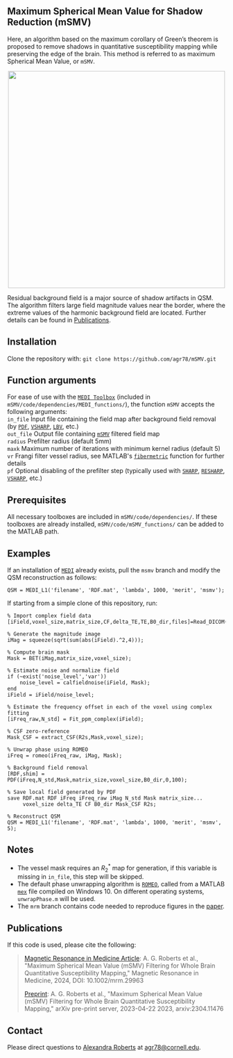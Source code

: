 ## Maximum Spherical Mean Value for Shadow Reduction (mSMV) <a id="msmv"> 

Here, an algorithm based on the maximum corollary of Green’s theorem is proposed to remove shadows in quantitative susceptibility mapping while preserving the edge of the brain. This method is referred to as maximum Spherical Mean Value, or `mSMV`.
<p align="center">
<img width="500" src=https://github.com/agr78/mSMV/assets/69256818/3d619d71-2fae-48cc-b7ad-8bdd4d78024f>
</p>
Residual background field is a major source of shadow artifacts in QSM. The algorithm filters large field magnitude values near the border, where the extreme values of the harmonic background field are located. Further details can be found in <a href="#publications" onclick="window.open('#publications', '_self');">Publications</a>.

## Installation
Clone the repository with:
`git clone https://github.com/agr78/mSMV.git`

## Function arguments
For ease of use with the [`MEDI Toolbox`](https://github.com/pascalspincemaille/MEDI_toolbox) (included in `mSMV/code/dependencies/MEDI_functions/`), the function `mSMV` accepts the following arguments: \
`in_file` Input file containing the field map after background field removal (by [`PDF`](https://sepia-documentation.readthedocs.io/en/latest/method/bfr/PDF.html), [`VSHARP`](https://sepia-documentation.readthedocs.io/en/latest/method/bfr/VSHARP_STISuite.html), [`LBV`](https://sepia-documentation.readthedocs.io/en/latest/method/bfr/LBV.html), etc.) \
`out_file` Output file containing <a href="#msmv" onclick="window.open('#msmv', '_self');">`mSMV`</a> filtered field map \
`radius` Prefilter radius (default 5mm) \
`maxk` Maximum number of iterations with minimum kernel radius (default 5) \
`vr` Frangi filter vessel radius, see MATLAB's [`fibermetric`](https://www.mathworks.com/help/images/ref/fibermetric.html) function for further details \
`pf` Optional disabling of the prefilter step (typically used with [`SHARP`](https://sepia-documentation.readthedocs.io/en/latest/method/bfr/SHARP.html), [`RESHARP`](https://sepia-documentation.readthedocs.io/en/latest/method/bfr/RESHARP.html), [`VSHARP`](https://sepia-documentation.readthedocs.io/en/latest/method/bfr/VSHARP_STISuite.html), etc.)

## Prerequisites
All necessary toolboxes are included in `mSMV/code/dependencies/`. If these toolboxes are already installed, `mSMV/code/mSMV_functions/` can be added to the MATLAB path.

## Examples
If an installation of [`MEDI`](https://github.com/pascalspincemaille/MEDI_toolbox) already exists, pull the `msmv` branch and modify the QSM reconstruction as follows:
```
QSM = MEDI_L1('filename', 'RDF.mat', 'lambda', 1000, 'merit', 'msmv');
```
If starting from a simple clone of this repository, run:
```
% Import complex field data
[iField,voxel_size,matrix_size,CF,delta_TE,TE,B0_dir,files]=Read_DICOM('DICOM');

% Generate the magnitude image 
iMag = squeeze(sqrt(sum(abs(iField).^2,4)));

% Compute brain mask
Mask = BET(iMag,matrix_size,voxel_size);

% Estimate noise and normalize field
if (~exist('noise_level','var'))
    noise_level = calfieldnoise(iField, Mask);
end
iField = iField/noise_level;

% Estimate the frequency offset in each of the voxel using complex fitting 
[iFreq_raw,N_std] = Fit_ppm_complex(iField);

% CSF zero-reference
Mask_CSF = extract_CSF(R2s,Mask,voxel_size);

% Unwrap phase using ROMEO
iFreq = romeo(iFreq_raw, iMag, Mask);

% Background field removal
[RDF,shim] = PDF(iFreq,N_std,Mask,matrix_size,voxel_size,B0_dir,0,100);

% Save local field generated by PDF
save RDF.mat RDF iFreq iFreq_raw iMag N_std Mask matrix_size...
     voxel_size delta_TE CF B0_dir Mask_CSF R2s;

% Reconstruct QSM
QSM = MEDI_L1('filename', 'RDF.mat', 'lambda', 1000, 'merit', 'msmv', 5);
```

## Notes
* The vessel mask requires an $R_2^*$ map for generation, if this variable is missing in `in_file`, this step will be skipped.
* The default phase unwrapping algorithm is [`ROMEO`](https://github.com/korbinian90/ROMEO), called from a MATLAB [`mex`](https://www.mathworks.com/help/matlab/ref/mex.html) file compiled on Windows 10. On different operating systems, `unwrapPhase.m` will be used.
* The `mrm` branch contains code needed to reproduce figures in the [paper](https://arxiv.org/abs/2304.11476).

## Publications
If this code is used, please cite the following:
> [Magnetic Resonance in Medicine Article](https://onlinelibrary.wiley.com/doi/10.1002/mrm.29963): A. G. Roberts et al., "Maximum Spherical Mean Value (mSMV) Filtering for Whole Brain Quantitative Susceptibility Mapping," Magnetic Resonance in Medicine, 2024, DOI: 10.1002/mrm.29963
> 
> [Preprint](https://arxiv.org/abs/2304.11476): A. G. Roberts et al., "Maximum Spherical Mean Value (mSMV) Filtering for Whole Brain Quantitative Susceptibility Mapping," arXiv pre-print server, 2023-04-22 2023, arxiv:2304.11476

## Contact
Please direct questions to [Alexandra Roberts](https://github.com/agr78) at agr78@cornell.edu.
